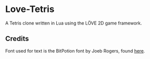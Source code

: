 # Love-Tetris
A Tetris clone written in Lua using the LÖVE 2D game framework.

## Credits

Font used for text is the BitPotion font by Joeb Rogers, found [here]("https://joebrogers.itch.io/bitpotion").

